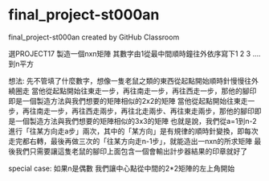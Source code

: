 # final_project-st000an
final_project-st000an created by GitHub Classroom

選PROJECT17
製造一個nxn矩陣
其數字由1從最中間順時鐘往外依序寫下1 2 3 ....到n平方

想法:
先不管填了什麼數字，想像一隻老鼠之類的東西從起點開始順時針慢慢往外繞圈走
當他從起點開始往東走一步，再往南走一步，再往西走一步，那他的腳印即是一個製造方法與我們想要的矩陣相似的2x2的矩陣
當他從起點開始往東走一步，再往南走一步，再往西走兩步，再往北走兩步、再往東走兩步，那他的腳印即是一個製造方法與我們想要的矩陣相似的3x3的矩陣
也就是說，我們從a=1到n-2 進行「往某方向走a步」兩次，其中的「某方向」是有規律的順時針變換，即每次走完都右轉，最後再做三次的「往某方向走n-1步」，就能造出一nxn的所求矩陣
最後我們只需要讓這隻老鼠的腳印上面包含一個會輸出計步器結果的印章就好了

special case:
如果n是偶數 我們讓中心點從中間的2*2矩陣的左上角開始

